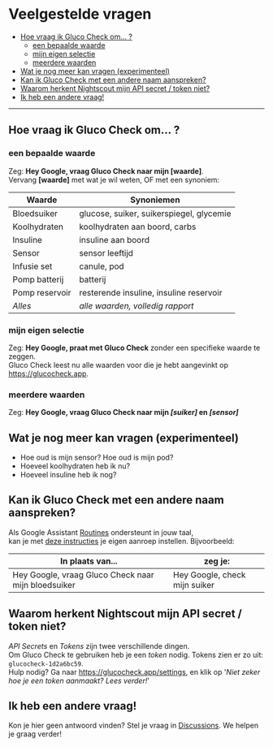 # Veelgestelde vragen

<!-- START doctoc generated TOC please keep comment here to allow auto update -->
<!-- DON'T EDIT THIS SECTION, INSTEAD RE-RUN doctoc TO UPDATE -->

- [Hoe vraag ik Gluco Check om... ?](#hoe-vraag-ik-gluco-check-om-)
  - [een bepaalde waarde](#een-bepaalde-waarde)
  - [mijn eigen selectie](#mijn-eigen-selectie)
  - [meerdere waarden](#meerdere-waarden)
- [Wat je nog meer kan vragen (experimenteel)](#wat-je-nog-meer-kan-vragen-experimenteel)
- [Kan ik Gluco Check met een andere naam aanspreken?](#kan-ik-gluco-check-met-een-andere-naam-aanspreken)
- [Waarom herkent Nightscout mijn API secret / token niet?](#waarom-herkent-nightscout-mijn-api-secret--token-niet)
- [Ik heb een andere vraag!](#ik-heb-een-andere-vraag)

<!-- END doctoc generated TOC please keep comment here to allow auto update -->

---

## Hoe vraag ik Gluco Check om... ?

### een bepaalde waarde

Zeg: **Hey Google, vraag Gluco Check naar mijn [waarde]**.  
Vervang **[waarde]** met wat je wil weten, OF met een synoniem:

| Waarde         | Synoniemen                               |
| -------------- | ---------------------------------------- |
| Bloedsuiker    | glucose, suiker, suikerspiegel, glycemie |
| Koolhydraten   | koolhydraten aan boord, carbs            |
| Insuline       | insuline aan boord                       |
| Sensor         | sensor leeftijd                          |
| Infusie set    | canule, pod                              |
| Pomp batterij  | batterij                                 |
| Pomp reservoir | resterende insuline, insuline reservoir  |
| _Alles_        | _alle waarden, volledig rapport_         |

### mijn eigen selectie

Zeg: **Hey Google, praat met Gluco Check** zonder een specifieke waarde te zeggen.  
Gluco Check leest nu alle waarden voor die je hebt aangevinkt op https://glucocheck.app.

### meerdere waarden

Zeg: **Hey Google, vraag Gluco Check naar mijn _[suiker]_ en _[sensor]_**

## Wat je nog meer kan vragen (experimenteel)

- Hoe oud is mijn sensor? Hoe oud is mijn pod?
- Hoeveel koolhydraten heb ik nu?
- Hoeveel insuline heb ik nog?

## Kan ik Gluco Check met een andere naam aanspreken?

Als Google Assistant [Routines](https://support.google.com/googlenest/answer/7029585?co=GENIE.Platform%3DAndroid&hl=en) ondersteunt in jouw taal,  
kan je met [deze instructies](https://glucocheck.app/assets/routines-setup.mp4) je eigen aanroep instellen. Bijvoorbeeld:

| In plaats van...                                    | zeg je:                       |
| --------------------------------------------------- | ----------------------------- |
| Hey Google, vraag Gluco Check naar mijn bloedsuiker | Hey Google, check mijn suiker |

## Waarom herkent Nightscout mijn API secret / token niet?

_API Secrets_ en _Tokens_ zijn twee verschillende dingen.  
Om Gluco Check te gebruiken heb je een _token_ nodig. Tokens zien er zo uit: `glucocheck-1d2a6bc59`.  
Hulp nodig? Ga naar https://glucocheck.app/settings, en klik op '_Niet zeker hoe je een token aanmaakt? Lees verder!_'

## Ik heb een andere vraag!

Kon je hier geen antwoord vinden? Stel je vraag in [Discussions](https://github.com/nielsmaerten/gluco-check/discussions). We helpen je graag verder!
